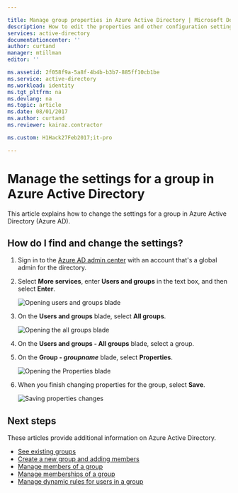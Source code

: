 ```yaml
---

title: Manage group properties in Azure Active Directory | Microsoft Docs
description: How to edit the properties and other configuration settings for a group in Azure Active Directory
services: active-directory
documentationcenter: ''
author: curtand
manager: mtillman
editor: ''

ms.assetid: 2f058f9a-5a8f-4b4b-b3b7-885ff10cb1be
ms.service: active-directory
ms.workload: identity
ms.tgt_pltfrm: na
ms.devlang: na
ms.topic: article
ms.date: 08/01/2017
ms.author: curtand
ms.reviewer: kairaz.contractor

ms.custom: H1Hack27Feb2017;it-pro

---
```

# Manage the settings for a group in Azure Active Directory
This article explains how to change the settings for a group in Azure Active Directory (Azure AD).

## How do I find and change the settings?
1. Sign in to the [Azure AD admin center](https://aad.portal.azure.com) with an account that's a global admin for the directory.
2. Select **More services**, enter **Users and groups** in the text box, and then select **Enter**.

   ![Opening users and groups blade](./media/active-directory-groups-settings-azure-portal/search-user-management.png)
3. On the **Users and groups** blade, select **All groups**.

   ![Opening the all groups blade](./media/active-directory-groups-settings-azure-portal/view-groups-blade.png)
4. On the **Users and groups - All groups** blade, select a group.
5. On the **Group - *groupname*** blade, select **Properties**.

   ![Opening the Properties blade](./media/active-directory-groups-settings-azure-portal/select-group-properties.png)
6. When you finish changing properties for the group, select **Save**.    

   ![Saving properties changes](./media/active-directory-groups-settings-azure-portal/save-group-properties.png)

## Next steps
These articles provide additional information on Azure Active Directory.

* [See existing groups](active-directory-groups-view-azure-portal.md)
* [Create a new group and adding members](active-directory-groups-create-azure-portal.md)
* [Manage members of a group](active-directory-groups-members-azure-portal.md)
* [Manage memberships of a group](active-directory-groups-membership-azure-portal.md)
* [Manage dynamic rules for users in a group](active-directory-groups-dynamic-membership-azure-portal.md)

